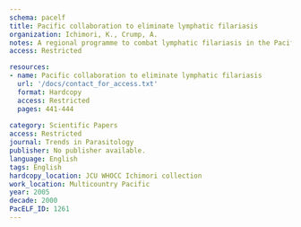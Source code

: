 ```yaml
---
schema: pacelf
title: Pacific collaboration to eliminate lymphatic filariasis
organization: Ichimori, K., Crump, A.
notes: A regional programme to combat lymphatic filariasis in the Pacific islands is showing great promise as it reaches its halfway point. The Pacific Programme to Eliminate Lymphatic Filariasis (PacELF), established in 1999, aims to eliminate the disease from the Pacific by 2010 - ten years ahead of the global target. Set up with support from Australia, and now funded primarily by Japan and underpinned by the Word Health Organization, PacELF is providing evidence that Pacific nations can work cooperatively to rid the region of one of its worst scourges, in addition to discovering techniques and new tools that should be of use in other regions.
access: Restricted

resources:
- name: Pacific collaboration to eliminate lymphatic filariasis
  url: '/docs/contact_for_access.txt'
  format: Hardcopy
  access: Restricted
  pages: 441-444
 
category: Scientific Papers
access: Restricted
journal: Trends in Parasitology
publisher: No publisher available. 
language: English 
tags: English 
hardcopy_location: JCU WHOCC Ichimori collection
work_location: Multicountry Pacific
year: 2005
decade: 2000
PacELF_ID: 1261
---
```

